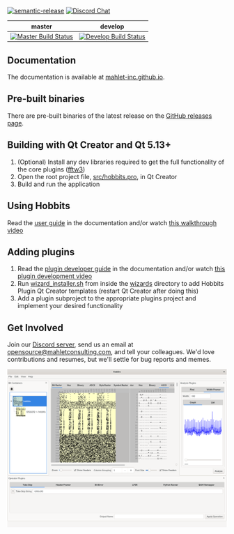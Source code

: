 
[![semantic-release](https://img.shields.io/badge/%20%20%F0%9F%93%A6%F0%9F%9A%80-semantic--release-e10079.svg)](https://github.com/semantic-release/semantic-release)
[![Discord Chat](https://img.shields.io/discord/672761400220844042.svg)](https://discord.gg/wRQJpZZ)  

| master | develop |
| ------ | ------- |
|[![Master Build Status](https://dev.azure.com/mahlet-inc/hobbits/_apis/build/status/Mahlet-Inc.hobbits?branchName=master)](https://dev.azure.com/mahlet-inc/hobbits/_build/latest?definitionId=1&branchName=master)|[![Develop Build Status](https://dev.azure.com/mahlet-inc/hobbits/_apis/build/status/Mahlet-Inc.hobbits?branchName=develop)](https://dev.azure.com/mahlet-inc/hobbits/_build/latest?definitionId=1&branchName=develop)|

## Documentation
The documentation is available at
[mahlet-inc.github.io](https://mahlet-inc.github.io).

## Pre-built binaries
There are pre-built binaries of the latest release on the
[GitHub releases page](https://github.com/Mahlet-Inc/hobbits/releases).

## Building with Qt Creator and Qt 5.13+
1. (Optional) Install any dev libraries required to get the full functionality
of the core plugins ([fftw3](http://www.fftw.org/download.html))
2. Open the root project file, [src/hobbits.pro](src/hobbits.pro), in Qt Creator
3. Build and run the application

## Using Hobbits
Read the [user guide](https://mahlet-inc.github.io/user-guide/) in the
documentation and/or watch
[this walkthrough video](https://youtu.be/6ygkhze36qM)

## Adding plugins
1. Read the
[plugin developer guide](https://mahlet-inc.github.io/plugin-developer-guide/)
in the documentation and/or watch
[this plugin development video](https://youtu.be/Dg3vknwLO74)
2. Run [wizard_installer.sh](wizards/wizard_installer.sh) from inside the
[wizards](wizards) directory to add Hobbits Plugin Qt Creator templates (restart
Qt Creator after doing this)
3. Add a plugin subproject to the appropriate plugins project and implement your
desired functionality

## Get Involved
Join our [Discord server](https://discord.gg/wRQJpZZ), send us an
email at opensource@mahletconsulting.com, and tell your colleagues. We'd love
contributions and resumes, but we'll settle for bug reports and memes.


![Screenshot of the Hobbits GUI](docs/hobbits_screenshot.png)